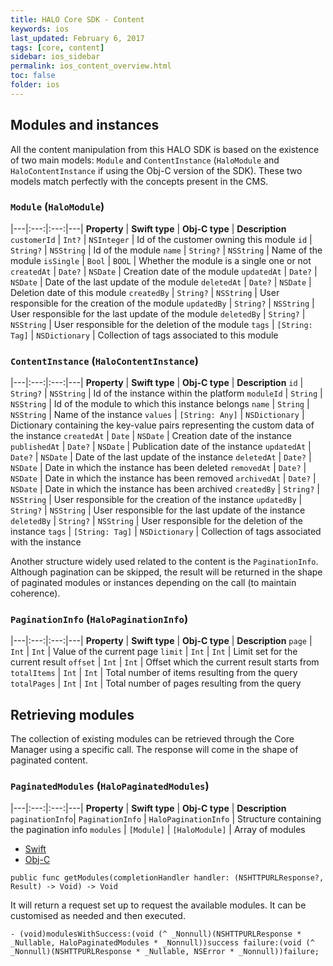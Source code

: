 ```yaml
---
title: HALO Core SDK - Content
keywords: ios
last_updated: February 6, 2017
tags: [core, content]
sidebar: ios_sidebar
permalink: ios_content_overview.html
toc: false
folder: ios
---
```


## Modules and instances

All the content manipulation from this HALO SDK is based on the existence of two main models: `Module` and `ContentInstance` (`HaloModule` and `HaloContentInstance` if using the Obj-C version of the SDK). These two models match perfectly with the concepts present in the CMS.

### `Module` (`HaloModule`)

|---|:---:|:---:|---|
**Property** 	| **Swift type** 	| **Obj-C type** 	| **Description**
`customerId` 	| `Int?` 			| `NSInteger`		| Id of the customer owning this module
`id`	 		| `String?`			| `NSString`		| Id of the module
`name`			| `String?`			| `NSString`		| Name of the module
`isSingle`		| `Bool`			| `BOOL`			| Whether the module is a single one or not
`createdAt` 	| `Date?`			| `NSDate`			| Creation date of the module
`updatedAt`		| `Date?`			| `NSDate`			| Date of the last update of the module
`deletedAt`		| `Date?`			| `NSDate`			| Deletion date of this module
`createdBy`		| `String?`			| `NSString`		| User responsible for the creation of the module
`updatedBy`		| `String?`			| `NSString`		| User responsible for the last update of the module
`deletedBy`		| `String?`			| `NSString`		| User responsible for the deletion of the module
`tags` 			| `[String: Tag]` 	| `NSDictionary`	| Collection of tags associated to this module

### `ContentInstance` (`HaloContentInstance`)

|---|:---:|:---:|---|
**Property** 	| **Swift type** 	| **Obj-C type** 	| **Description**
`id`			| `String?`			| `NSString`		| Id of the instance within the platform
`moduleId`		| `String`			| `NSString`		| Id of the module to which this instance belongs
`name`			| `String`			| `NSString`		| Name of the instance
`values`		| `[String: Any]` 	| `NSDictionary`	| Dictionary containing the key-value pairs representing the custom data of the instance
`createdAt`		| `Date`			| `NSDate`			| Creation date of the instance
`publishedAt` 	| `Date?`			| `NSDate`			| Publication date of the instance
`updatedAt`		| `Date?`			| `NSDate`			| Date of the last update of the instance
`deletedAt`		| `Date?`			| `NSDate`			| Date in which the instance has been deleted
`removedAt` 	| `Date?`			| `NSDate`			| Date in which the instance has been removed
`archivedAt`	| `Date?`			| `NSDate`			| Date in which the instance has been archived
`createdBy`		| `String?`			| `NSString`		| User responsible for the creation of the instance
`updatedBy`		| `String?`			| `NSString`		| User responsible for the last update of the instance
`deletedBy`		| `String?`			| `NSString`		| User responsible for the deletion of the instance
`tags`			| `[String: Tag]`	| `NSDictionary`	| Collection of tags associated with the instance

Another structure widely used related to the content is the `PaginationInfo`. Although pagination can be skipped, the result will be returned in the shape of paginated modules or instances depending on the call (to maintain coherence).

### `PaginationInfo` (`HaloPaginationInfo`)

|---|:---:|:---:|---|
**Property** 	| **Swift type** 	| **Obj-C type** 	| **Description**
`page`			| `Int`				| `Int`				| Value of the current page
`limit`			| `Int`				| `Int`				| Limit set for the current result
`offset`		| `Int`				| `Int`				| Offset which the current result starts from
`totalItems`	| `Int`				| `Int`				| Total number of items resulting from the query
`totalPages`	| `Int`				| `Int`				| Total number of pages resulting from the query

## Retrieving modules

The collection of existing modules can be retrieved through the Core Manager using a specific call. The response will come in the shape of paginated content. 

### `PaginatedModules` (`HaloPaginatedModules`)

|---|:---:|:---:|---|
**Property** 	| **Swift type** 	| **Obj-C type** 		| **Description**
`paginationInfo`| `PaginationInfo`	| `HaloPaginationInfo`	| Structure containing the pagination info
`modules`		| `[Module]`		| `[HaloModule]`		| Array of modules

<ul class="nav nav-tabs">
  <li role="presentation" class="active"><a href="#swift" data-toggle="tab">Swift</a></li>
  <li role="presentation"><a href="#objc" data-toggle="tab">Obj-C</a></li>
</ul>

<div class="tab-content">
  <div id="swift" class="tab-pane fade in active">
    <pre><code class="swift">public func getModules(completionHandler handler: (NSHTTPURLResponse?, Result<PaginatedModules?>) -> Void) -> Void</code></pre>
    <p>It will return a request set up to request the available modules. It can be customised as needed and then executed.</p>
  </div>
  <div id="objc" class="tab-pane fade">
    <pre><code class="objective-c">- (void)modulesWithSuccess:(void (^ _Nonnull)(NSHTTPURLResponse * _Nullable, HaloPaginatedModules * _Nonnull))success failure:(void (^ _Nonnull)(NSHTTPURLResponse * _Nullable, NSError * _Nonnull))failure;</code></pre>
  </div>
</div>